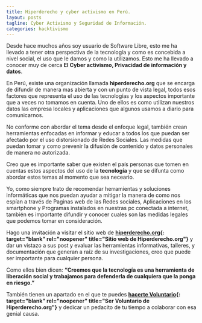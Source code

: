 ```yaml
---
title: Hiperderecho y cyber activismo en Perú.
layout: posts
tagline: Cyber Activismo y Seguridad de Información.
categories: hacktivismo
---
```


Desde hace muchos años soy usuario de Software Libre, esto me ha llevado a tener otra perspectiva de la tecnología y como es concebida a nivel social, el uso que le damos y como la utilizamos. Esto me ha llevado a conocer muy de cerca **El Cyber activismo, Privacidad de información y datos**.

En Perú, existe una organización llamada **hiperderecho.org** que se encarga de difundir de manera mas abierta y con un punto de vista legal, todos esos factores que representa el uso de las tecnologías y los aspectos importante que a veces no tomamos en cuenta. Uno de ellos es como utilizan nuestros datos las empresa locales y aplicaciones que algunos usamos a diario para comunicarnos.

No conforme con abordar el tema desde el enfoque legal, también crean herramientas enfocadas en informar y educar a todos los que puedan ser afectado por el uso distorsionado de Redes Sociales. Las medidas que puedan tomar y como prevenir la difusión de contenido y datos personales de manera no autorizada.

Creo que es importante saber que existen el país personas que tomen en cuentas estos aspectos del uso de la **tecnología** y que se difunta como abordar estos temas al momento que sea neceario.

Yo, como siempre trato de recomendar herramientas y soluciones informáticas que nos puedan ayudar a mitigar la manera de como nos espían a través de Paginas web de las Redes sociales, Aplicaciones en los smartphone y Programas instalados en nuestras pc conectada a internet, también es importante difundir y conocer cuales son las medidas legales que podemos tomar en consideración.

Hago una invitación a visitar el sitio web de **[hiperderecho.org](https://hiperderecho.org/){: target="blank" rel="noopener" title="Sitio web de Hiperderecho.org"}** y dar un vistazo a sus post y evaluar las herramientas informativas, talleres, y documentación que  generan a raíz de su investigaciones, creo que puede ser importante para cualquier persona.

Como ellos bien dicen: **“Creemos que la tecnología es una herramienta de liberación social y trabajamos para defenderla de cualquiera que la ponga en riesgo.”**

También tienen un apartado en el que te puedes **[hacerte Voluntario](https://hiperderecho.org/participa/){: target="blank" rel="noopener" title="Ser Voluntario de Hiperderecho.org"}** y dedicar un pedacito de tu tiempo a colaborar con esa genial causa.
